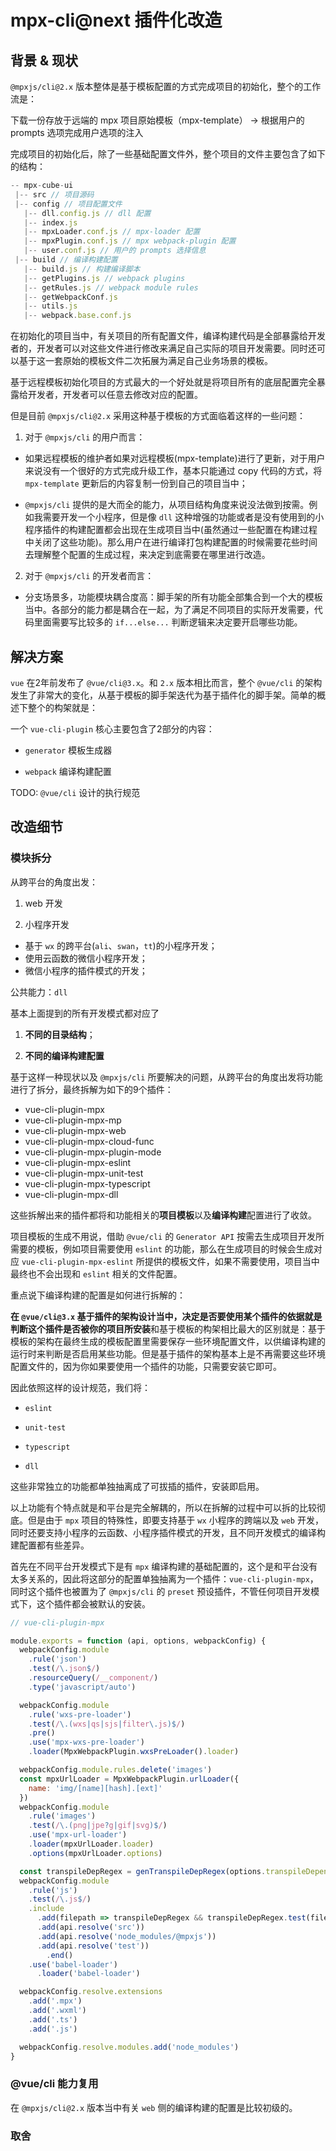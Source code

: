 # mpx-cli@next 插件化改造

## 背景 & 现状

`@mpxjs/cli@2.x` 版本整体是基于模板配置的方式完成项目的初始化，整个的工作流是：

下载一份存放于远端的 mpx 项目原始模板（mpx-template） -> 根据用户的 prompts 选项完成用户选项的注入

完成项目的初始化后，除了一些基础配置文件外，整个项目的文件主要包含了如下的结构：

```javascript
-- mpx-cube-ui
 |-- src // 项目源码
 |-- config // 项目配置文件
   |-- dll.config.js // dll 配置
   |-- index.js
   |-- mpxLoader.conf.js // mpx-loader 配置
   |-- mpxPlugin.conf.js // mpx webpack-plugin 配置
   |-- user.conf.js // 用户的 prompts 选择信息
 |-- build // 编译构建配置
   |-- build.js // 构建编译脚本
   |-- getPlugins.js // webpack plugins 
   |-- getRules.js // webpack module rules
   |-- getWebpackConf.js
   |-- utils.js
   |-- webpack.base.conf.js
```

在初始化的项目当中，有关项目的所有配置文件，编译构建代码是全部暴露给开发者的，开发者可以对这些文件进行修改来满足自己实际的项目开发需要。同时还可以基于这一套原始的模板文件二次拓展为满足自己业务场景的模板。

基于远程模板初始化项目的方式最大的一个好处就是将项目所有的底层配置完全暴露给开发者，开发者可以任意去修改对应的配置。

但是目前 `@mpxjs/cli@2.x` 采用这种基于模板的方式面临着这样的一些问题：

1. 对于 `@mpxjs/cli` 的用户而言：

*  如果远程模板的维护者如果对远程模板(mpx-template)进行了更新，对于用户来说没有一个很好的方式完成升级工作，基本只能通过 copy 代码的方式，将 `mpx-template` 更新后的内容复制一份到自己的项目当中；

* `@mpxjs/cli` 提供的是大而全的能力，从项目结构角度来说没法做到按需。例如我需要开发一个小程序，但是像 `dll` 这种增强的功能或者是没有使用到的小程序插件的构建配置都会出现在生成项目当中(虽然通过一些配置在构建过程中关闭了这些功能)。那么用户在进行编译打包构建配置的时候需要花些时间去理解整个配置的生成过程，来决定到底需要在哪里进行改造。


2. 对于 `@mpxjs/cli` 的开发者而言：

* 分支场景多，功能模块耦合度高：脚手架的所有功能全部集合到一个大的模板当中。各部分的能力都是耦合在一起，为了满足不同项目的实际开发需要，代码里面需要写比较多的 `if...else...` 判断逻辑来决定要开启哪些功能。


## 解决方案

`vue` 在2年前发布了 `@vue/cli@3.x`。和 `2.x` 版本相比而言，整个 `@vue/cli` 的架构发生了非常大的变化，从基于模板的脚手架迭代为基于插件化的脚手架。简单的概述下整个的构架就是：

一个 `vue-cli-plugin` 核心主要包含了2部分的内容：

* `generator` 模板生成器

* `webpack` 编译构建配置

TODO: `@vue/cli` 设计的执行规范

## 改造细节

### 模块拆分

从跨平台的角度出发：

1. web 开发

2. 小程序开发

* 基于 `wx` 的跨平台(`ali`、`swan`，`tt`)的小程序开发；
* 使用云函数的微信小程序开发；
* 微信小程序的插件模式的开发；

公共能力：`dll`

基本上面提到的所有开发模式都对应了

1. **不同的目录结构**；

2. **不同的编译构建配置**

基于这样一种现状以及 `@mpxjs/cli` 所要解决的问题，从跨平台的角度出发将功能进行了拆分，最终拆解为如下的9个插件：

* vue-cli-plugin-mpx
* vue-cli-plugin-mpx-mp
* vue-cli-plugin-mpx-web
* vue-cli-plugin-mpx-cloud-func
* vue-cli-plugin-mpx-plugin-mode
* vue-cli-plugin-mpx-eslint
* vue-cli-plugin-mpx-unit-test
* vue-cli-plugin-mpx-typescript
* vue-cli-plugin-mpx-dll

这些拆解出来的插件都将和功能相关的**项目模板**以及**编译构建**配置进行了收敛。

项目模板的生成不用说，借助 `@vue/cli` 的 `Generator API` 按需去生成项目开发所需要的模板，例如项目需要使用 `eslint` 的功能，那么在生成项目的时候会生成对应 `vue-cli-plugin-mpx-eslint` 所提供的模板文件，如果不需要使用，项目当中最终也不会出现和 `eslint` 相关的文件配置。

重点说下编译构建的配置是如何进行拆解的：

**在 `@vue/cli@3.x` 基于插件的架构设计当中，决定是否要使用某个插件的依据就是判断这个插件是否被你的项目所安装**和基于模板的构架相比最大的区别就是：基于模板的架构在最终生成的模板配置里需要保存一些环境配置文件，以供编译构建的运行时来判断是否启用某些功能。但是基于插件的架构基本上是不再需要这些环境配置文件的，因为你如果要使用一个插件的功能，只需要安装它即可。

因此依照这样的设计规范，我们将：

* `eslint`

* `unit-test`

* `typescript`

* `dll` 

这些非常独立的功能都单独抽离成了可拔插的插件，安装即启用。

以上功能有个特点就是和平台是完全解耦的，所以在拆解的过程中可以拆的比较彻底。但是由于 `mpx` 项目的特殊性，即要支持基于 `wx` 小程序的跨端以及 `web` 开发，同时还要支持小程序的云函数、小程序插件模式的开发，且不同开发模式的编译构建配置都有些差异。

首先在不同平台开发模式下是有 `mpx` 编译构建的基础配置的，这个是和平台没有太多关系的，因此将这部分的配置单独抽离为一个插件：`vue-cli-plugin-mpx`，同时这个插件也被置为了 `@mpxjs/cli` 的 `preset` 预设插件，不管任何项目开发模式下，这个插件都会被默认的安装。

```javascript
// vue-cli-plugin-mpx

module.exports = function (api, options, webpackConfig) {
  webpackConfig.module
    .rule('json')
    .test(/\.json$/)
    .resourceQuery(/__component/)
    .type('javascript/auto')

  webpackConfig.module
    .rule('wxs-pre-loader')
    .test(/\.(wxs|qs|sjs|filter\.js)$/)
    .pre()
    .use('mpx-wxs-pre-loader')
    .loader(MpxWebpackPlugin.wxsPreLoader().loader)

  webpackConfig.module.rules.delete('images')
  const mpxUrlLoader = MpxWebpackPlugin.urlLoader({
    name: 'img/[name][hash].[ext]'
  })
  webpackConfig.module
    .rule('images')
    .test(/\.(png|jpe?g|gif|svg)$/)
    .use('mpx-url-loader')
    .loader(mpxUrlLoader.loader)
    .options(mpxUrlLoader.options)

  const transpileDepRegex = genTranspileDepRegex(options.transpileDependencies)
  webpackConfig.module
    .rule('js')
    .test(/\.js$/)
    .include
      .add(filepath => transpileDepRegex && transpileDepRegex.test(filepath))
      .add(api.resolve('src'))
      .add(api.resolve('node_modules/@mpxjs'))
      .add(api.resolve('test'))
        .end()
    .use('babel-loader')
      .loader('babel-loader')

  webpackConfig.resolve.extensions
    .add('.mpx')
    .add('.wxml')
    .add('.ts')
    .add('.js')

  webpackConfig.resolve.modules.add('node_modules')
}
```

### @vue/cli 能力复用

在 `@mpxjs/cli@2.x` 版本当中有关 `web` 侧的编译构建的配置是比较初级的。 

### 取舍